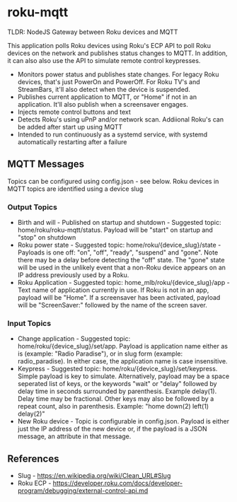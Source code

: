 # roku-mqtt

TLDR: NodeJS Gateway between Roku devices and MQTT

This application polls Roku devices using Roku's ECP API to poll Roku devices on the network and publishes status changes to MQTT. In addition, it can also also use the API to simulate remote control keypresses.
* Monitors power status and publishes state changes. For legacy Roku devices, that's just PowerOn and PowerOff. For Roku TV's and StreamBars, it'll also detect when the device is suspended.
* Publishes current application to MQTT, or "Home" if not in an application. It'll also publish when a screensaver engages.
* Injects remote control buttons and text
* Detects Roku's using uPnP and/or network scan. Addiional Roku's can be added after start up using MQTT
* Intended to run continuously as a systemd service, with systemd automatically restarting after a failure

## MQTT Messages

Topics can be configured using config.json - see below. Roku devices in MQTT topics are identified using a device slug

### Output Topics

* Birth and will - Published on startup and shutdown - Suggested topic: home/roku/roku-mqtt/status. Payload will be "start" on startup and "stop" on shutdown
* Roku power state - Suggested topic: home/roku/{device_slug}/state - Payloads is one off: "on", "off", "ready", "suspend" and "gone". Note there may be a delay before detecting the "off" state. The "gone" state will be used in the unlikely event that a non-Roku device appears on an IP address previously used by a Roku.
* Roku Application - Suggested topic: home_mlb/roku/{device_slug}/app - Text name of application currently in use. If Roku is not in an app, payload will be "Home". If a screensaver has been activated, payload will be "ScreenSaver:" followed by the name of the screen saver.

### Input Topics
* Change application - Suggested topic: home/roku/{device_slug}/set/app. Payload is application name either as is (example: "Radio Paradise"), or in slug form (example: radio_paradise). In either case, the application name is case insensitive.
* Keypress - Suggested topic: home/roku/{device_slug}/set/keypress. Simple payload is key to simulate. Alternatively, payload may be a space seperated list of keys, or the keywords "wait" or "delay" followed by delay time in seconds surrounded by parenthesis. Example delay(1). Delay time may be fractional. Other keys may also be followed by a repeat count, also in parenthesis.
Example: "home down(2) left(1) delay(2)"
* New Roku device - Topic is configurable in config.json. Payload is either just the IP address of the new device or, if the payload is a JSON message, an attribute in that message.


## References
* Slug - https://en.wikipedia.org/wiki/Clean_URL#Slug
* Roku ECP - https://developer.roku.com/docs/developer-program/debugging/external-control-api.md
